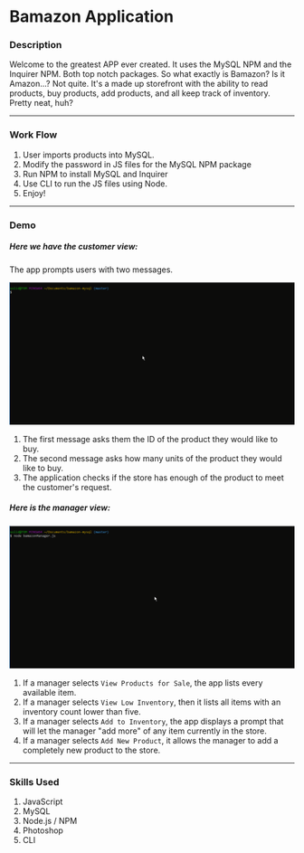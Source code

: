 # Bamazon Application

### Description
Welcome to the greatest APP ever created. It uses the MySQL NPM and the Inquirer NPM. Both top notch packages. So what exactly is Bamazon? Is it Amazon...? Not quite. It's a made up storefront with the ability to read products, buy products, add products, and all keep track of inventory. Pretty neat, huh?

- - -

### Work Flow

1. User imports products into MySQL.
2. Modify the password in JS files for the MySQL NPM package
3. Run NPM to install MySQL and Inquirer
4. Use CLI to run the JS files using Node.
5. Enjoy!

- - -

### Demo

##### Here we have the customer view:

The app prompts users with two messages.

![Image 01](/images/image01.gif)

   1. The first message asks them the ID of the product they would like to buy.
   2. The second message asks how many units of the product they would like to buy.
   3. The application checks if the store has enough of the product to meet the customer's request.

##### Here is the manager view:

![Image 02](/images/image02.gif)

   1. If a manager selects `View Products for Sale`, the app lists every available item.
   2. If a manager selects `View Low Inventory`, then it lists all items with an inventory count lower than five.
   3. If a manager selects `Add to Inventory`, the app displays a prompt that will let the manager "add more" of any item currently in the store.
   4. If a manager selects `Add New Product`, it allows the manager to add a completely new product to the store.

   - - -

   ### Skills Used
   1. JavaScript
   2. MySQL
   3. Node.js / NPM
   4. Photoshop
   5. CLI